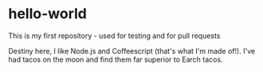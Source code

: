 # hello-world
This is my first repository - used for testing and for pull requests

Destiny here, I like Node.js and Coffeescript (that's what I'm made of!). 
I've had tacos on the moon and find them far superior to Earch tacos. 
